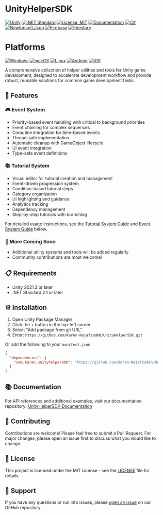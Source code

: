 # UnityHelperSDK

[![Unity](https://img.shields.io/badge/Unity-2021.3%2B-blue.svg)](https://unity.com/)
[![.NET Standard](https://img.shields.io/badge/.NET-Standard%202.1-blueviolet.svg)](https://docs.microsoft.com/en-us/dotnet/standard/net-standard)
[![License: MIT](https://img.shields.io/badge/License-MIT-yellow.svg)](./LICENSE)
[![Documentation](https://img.shields.io/badge/docs-read%20now-green.svg)](https://github.com/Karen-Najafzadeh/UnityHelperSDKDocumentation)
[![C#](https://img.shields.io/badge/language-C%23-239120.svg)](https://docs.microsoft.com/en-us/dotnet/csharp/)
[![Newtonsoft.Json](https://img.shields.io/badge/Newtonsoft.Json-supported-brightgreen.svg)](https://www.newtonsoft.com/json)
[![Firebase](https://img.shields.io/badge/Firebase-supported-orange.svg)](https://firebase.google.com/)
[![Firestore](https://img.shields.io/badge/Firestore-supported-orange.svg)](https://firebase.google.com/products/firestore)

# Platforms 
[![Windows](https://img.shields.io/badge/Windows-supported-blue.svg)](https://www.microsoft.com/windows/)
[![macOS](https://img.shields.io/badge/macOS-supported-lightgrey.svg)](https://www.apple.com/macos/)
[![Linux](https://img.shields.io/badge/Linux-supported-yellowgreen.svg)](https://www.linux.org/)
[![Android](https://img.shields.io/badge/Android-supported-brightgreen.svg)](https://www.android.com/)
[![iOS](https://img.shields.io/badge/iOS-supported-lightgrey.svg)](https://www.apple.com/ios/)

A comprehensive collection of helper utilities and tools for Unity game development, designed to accelerate development workflow and provide robust, reusable solutions for common game development tasks.

## 🚀 Features

### 🎮 Event System
- Priority-based event handling with critical to background priorities
- Event chaining for complex sequences
- Coroutine integration for time-based events
- Thread-safe implementation
- Automatic cleanup with GameObject lifecycle
- UI event integration
- Type-safe event definitions

### 📚 Tutorial System
- Visual editor for tutorial creation and management
- Event-driven progression system
- Condition-based tutorial steps
- Category organization
- UI highlighting and guidance
- Analytics tracking
- Dependency management
- Step-by-step tutorials with branching

For detailed usage instructions, see the [Tutorial System Guide](#tutorial-system) and [Event System Guide](#event-system) below.

### 🔄 More Coming Soon
- Additional utility systems and tools will be added regularly
- Community contributions are most welcome!

## 📋 Requirements

- Unity 2021.3 or later
- .NET Standard 2.1 or later

## ⚙️ Installation

1. Open Unity Package Manager
2. Click the + button in the top-left corner
3. Select "Add package from git URL"
4. Enter: `https://github.com/Karen-Najafzadeh/UnityHelperSDK.git`

Or add the following to your `manifest.json`:

```json
{
  "dependencies": {
    "com.karen.unityhelperSDK": "https://github.com/Karen-Najafzadeh/UnityHelperSDK.git"
  }
}
```

## 📚 Documentation

For API references and additional examples, visit our documentation repository:
[UnityHelperSDK Documentation](https://github.com/Karen-Najafzadeh/UnityHelperSDKDocumentation)

## 🤝 Contributing

Contributions are welcome! Please feel free to submit a Pull Request. For major changes, please open an issue first to discuss what you would like to change.

## 📄 License

This project is licensed under the MIT License - see the [LICENSE](LICENSE) file for details.

## 💬 Support

If you have any questions or run into issues, please [open an issue](https://github.com/Karen-Najafzadeh/UnityHelperSDK/issues) on our GitHub repository.